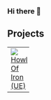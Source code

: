 ### Hi there 👋

## Projects

<table style="width:10%">
  <tr>
    <td>
	<a href="https://github.com/cfcGIT/Public_HowlOfIron">
  		<img src="https://user-images.githubusercontent.com/98056691/198890769-36bb5561-cfa9-4b86-9977-61b25088a4ea.png">
	</a>
	<a href="https://github.com/cfcGIT/Public_HowlOfIron">Howl Of Iron (UE)</a>
	</td>	 
  </tr>
</table>

<!--
**cfcGIT/cfcGIT** is a ✨ _special_ ✨ repository because its `README.md` (this file) appears on your GitHub profile.

Here are some ideas to get you started:

- 🔭 I’m currently working on ...
- 🌱 I’m currently learning ...
- 👯 I’m looking to collaborate on ...
- 🤔 I’m looking for help with ...
- 💬 Ask me about ...
- 📫 How to reach me: ...
- 😄 Pronouns: ...
- ⚡ Fun fact: ...
-->
